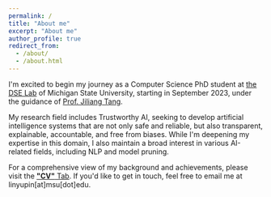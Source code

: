 ```yaml
---
permalink: /
title: "About me"
excerpt: "About me"
author_profile: true
redirect_from:
  - /about/
  - /about.html
---
```


I'm excited to begin my journey as a Computer Science PhD student at [the DSE Lab](https://dse.cse.msu.edu/) of Michigan State University, starting in September 2023, under the guidance of [Prof. Jiliang Tang](https://www.cse.msu.edu/~tangjili/).

My research field includes Trustworthy AI, seeking to develop artificial intelligence systems that are not only safe and reliable, but also transparent, explainable, accountable, and free from biases. While I'm deepening my expertise in this domain, I also maintain a broad interest in various AI-related fields, including NLP and model pruning.

For a comprehensive view of my background and achievements, please visit the [**"CV"** Tab](https://yuplin2333.github.io/cv/). If you'd like to get in touch, feel free to email me at linyupin[at]msu[dot]edu.

